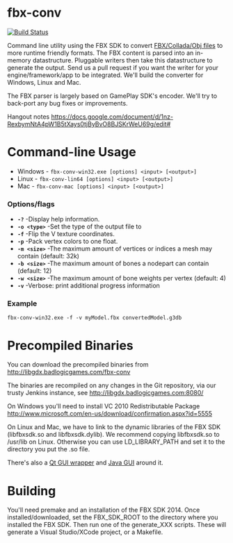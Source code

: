 fbx-conv
========

[![Build Status](https://travis-ci.org/libgdx/fbx-conv.svg?branch=master)](https://travis-ci.org/libgdx/fbx-conv)

Command line utility using the FBX SDK to convert [FBX/Collada/Obj files](http://docs.autodesk.com/FBX/2014/ENU/FBX-SDK-Documentation/files/GUID-0B122E01-7DB8-48E3-AADA-5E85A197FEE1.htm)
to more runtime friendly formats. The FBX content is parsed into an
in-memory datastructure. Pluggable writers then take this datastructure
to generate the output. Send us a pull request if you want the writer
for your engine/framework/app to be integrated. We'll build the
converter for Windows, Linux and Mac.

The FBX parser is largely based on GamePlay SDK's encoder. We'll try to 
back-port any bug fixes or improvements.

Hangout notes https://docs.google.com/document/d/1nz-RexbymNtA4pW1B5tXays0tjByBvO8BJSKrWeU69g/edit#

Command-line Usage
====================
*   Windows - `fbx-conv-win32.exe [options] <input> [<output>]`
*   Linux - `fbx-conv-lin64 [options] <input> [<output>]`
*   Mac - `fbx-conv-mac [options] <input> [<output>]`

### Options/flags
*   **`-?`**				-Display help information.
*   **`-o <type>`**			-Set the type of the output file to <type>
*   **`-f`**				-Flip the V texture coordinates.
*   **`-p`**				-Pack vertex colors to one float.
*   **`-m <size>`**			-The maximum amount of vertices or indices a mesh may contain (default: 32k)
*   **`-b <size>`**			-The maximum amount of bones a nodepart can contain (default: 12)
*   **`-w <size>`**			-The maximum amount of bone weights per vertex (default: 4)
*   **`-v`**				-Verbose: print additional progress information

### Example
`fbx-conv-win32.exe -f -v myModel.fbx convertedModel.g3db`

Precompiled Binaries
====================
You can download the precompiled binaries from http://libgdx.badlogicgames.com/fbx-conv

The binaries are recompiled on any changes in the Git repository, via our trusty Jenkins instance, see http://libgdx.badlogicgames.com:8080/

On Windows you'll need to install VC 2010 Redistributable Package http://www.microsoft.com/en-us/download/confirmation.aspx?id=5555

On Linux and Mac, we have to link to the dynamic libraries of the FBX SDK (libfbxsdk.so and libfbxsdk.dylib). We recommend copying libfbxsdk.so
to /usr/lib on Linux. Otherwise you can use LD_LIBRARY_PATH and set it to the directory you put the .so file.

There's also a [Qt GUI wrapper](https://github.com/Reydw/Fbx-Converter-GUI) and [Java GUI](https://github.com/ASneakyFox/libgdx-fbxconv-gui) around it.

Building
========
You'll need premake and an installation of the FBX SDK 2014. Once installed/downloaded, set the
FBX_SDK_ROOT to the directory where you installed the FBX SDK. Then run one of the 
generate_XXX scripts. These will generate a Visual Studio/XCode project, or a Makefile.
